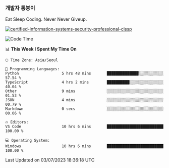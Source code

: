 ### 개발자 통붕이
Eat Sleep Coding.
Never Never Giveup.

[![certified-information-systems-security-professional-cissp](https://user-images.githubusercontent.com/44606727/157613689-acd84ec6-5f8f-4e79-89d9-a8d51f033634.png)](https://www.credly.com/badges/f394a010-85a0-450b-9136-8043af01d71c/public_url)

<!--START_SECTION:waka-->
![Code Time](http://img.shields.io/badge/Code%20Time-1%2C612%20hrs%2039%20mins-blue)

📊 **This Week I Spent My Time On** 

```text
🕑︎ Time Zone: Asia/Seoul

💬 Programming Languages: 
Python                   5 hrs 48 mins       ██████████████░░░░░░░░░░░   57.54 % 
TypeScript               4 hrs 2 mins        ██████████░░░░░░░░░░░░░░░   40.04 % 
Other                    9 mins              ░░░░░░░░░░░░░░░░░░░░░░░░░   01.53 % 
JSON                     4 mins              ░░░░░░░░░░░░░░░░░░░░░░░░░   00.79 % 
Markdown                 0 secs              ░░░░░░░░░░░░░░░░░░░░░░░░░   00.06 % 

🔥 Editors: 
VS Code                  10 hrs 6 mins       █████████████████████████   100.00 % 

💻 Operating System: 
Windows                  10 hrs 6 mins       █████████████████████████   100.00 % 
```


 Last Updated on 03/07/2023 18:36:18 UTC
<!--END_SECTION:waka-->
